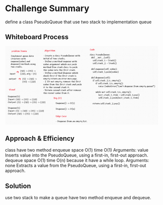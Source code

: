 # Challenge Summary
define a class PseudoQueue that use two stack to implementation queue

## Whiteboard Process
![PseudoQueue](PseudoQueue.png)

## Approach & Efficiency
class have two method 
enqueue space O(1) time O(1)
Arguments: value
Inserts value into the PseudoQueue, using a first-in, first-out approach.
dequeue space O(1) time O(n) because it have a while loop.
Arguments: none
Extracts a value from the PseudoQueue, using a first-in, first-out approach.

## Solution
use two stack to make a queue have two method enqueue and dequeue.


